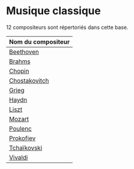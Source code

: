 # Musique classique

12 compositeurs sont répertoriés dans cette base.

|Nom du compositeur |
|-------------------|
|[Beethoven](https://github.com/LouisJustinTALLOT/compositeurs/blob/master/Beethoven.md)|
|[Brahms](https://github.com/LouisJustinTALLOT/compositeurs/blob/master/Brahms.md)|
|[Chopin](https://github.com/LouisJustinTALLOT/compositeurs/blob/master/Chopin.md)|
|[Chostakovitch](https://github.com/LouisJustinTALLOT/compositeurs/blob/master/Chostakovitch.md)|
|[Grieg](https://github.com/LouisJustinTALLOT/compositeurs/blob/master/Grieg.md)|
|[Haydn](https://github.com/LouisJustinTALLOT/compositeurs/blob/master/Haydn.md)|
|[Liszt](https://github.com/LouisJustinTALLOT/compositeurs/blob/master/Liszt.md)|
|[Mozart](https://github.com/LouisJustinTALLOT/compositeurs/blob/master/Mozart.md)|
|[Poulenc](https://github.com/LouisJustinTALLOT/compositeurs/blob/master/Poulenc.md)|
|[Prokofiev](https://github.com/LouisJustinTALLOT/compositeurs/blob/master/Prokofiev.md)|
|[Tchaïkovski](https://github.com/LouisJustinTALLOT/compositeurs/blob/master/Tchaïkovski.md)|
|[Vivaldi](https://github.com/LouisJustinTALLOT/compositeurs/blob/master/Vivaldi.md)|